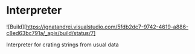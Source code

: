 # Interpreter
![Build][https://ignatandrei.visualstudio.com/5fdb2dc7-9742-4619-a886-c8ed63bc791a/_apis/build/status/7]


Interpreter for crating strings from usual data
